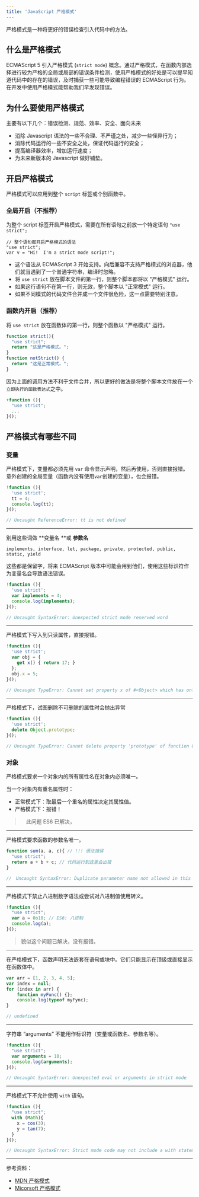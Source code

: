 ```yaml
---
title: 'JavaScript 严格模式'
---
```


严格模式是一种将更好的错误检查引入代码中的方法。

<!-- more -->

## 什么是严格模式

ECMAScript 5 引入严格模式 (`strict mode`) 概念。通过严格模式，在函数内部选择进行较为严格的全局或局部的错误条件检测，使用严格模式的好处是可以提早知道代码中的存在的错误，及时捕获一些可能导致编程错误的 ECMAScript 行为。在开发中使用严格模式能帮助我们早发现错误。

## 为什么要使用严格模式

主要有以下几个：错误检测、规范、效率、安全、面向未来

- 消除 Javascript 语法的一些不合理、不严谨之处，减少一些怪异行为；
- 消除代码运行的一些不安全之处，保证代码运行的安全；
- 提高编译器效率，增加运行速度；
- 为未来新版本的 Javascript 做好铺垫。

## 开启严格模式

严格模式可以应用到整个 `script` 标签或个别函数中。

### 全局开启（不推荐）

为整个 script 标签开启严格模式，需要在所有语句之前放一个特定语句 `"use strict";`

```
// 整个语句都开启严格模式的语法
"use strict";
var v = "Hi!  I'm a strict mode script!";
```

- 这个语法从 ECMAScript 3 开始支持。向后兼容不支持严格模式的浏览器，他们就当遇到了一个普通字符串，编译时忽略。
- 将 `use strict` 放在脚本文件的第一行，则整个脚本都将以 "严格模式" 运行。
- 如果这行语句不在第一行，则无效，整个脚本以 "正常模式" 运行。
- 如果不同模式的代码文件合并成一个文件很危险，这一点需要特别注意。

### 函数内开启（推荐）

将 `use strict` 放在函数体的第一行，则整个函数以 "严格模式" 运行。

```javascript
function strict(){
  "use strict";
  return "这是严格模式。";
}
function notStrict() {
  return "这是正常模式。";
}
```

因为上面的调用方法不利于文件合并，所以更好的做法是将整个脚本文件放在一个`立即执行的函数表达式`之中。

```javascript
+function (){
  "use strict";
  ...
}();
```

## 严格模式有哪些不同

### 变量

严格模式下，变量都必须先用 `var` 命令显示声明，然后再使用，否则直接报错。
意外创建的全局变量（函数内没有使用`var`创建的变量），也会报错。

```javascript
!function (){
  'use strict';
  tt = 4;
  console.log(tt);
}();

// Uncaught ReferenceError: tt is not defined
```

------------

别用这些词做 **变量名 **或 **参数名**
```
implements, interface, let, package, private, protected, public, static, yield
```
这些都是保留字，将来 ECMAScript 版本中可能会用到他们，使用这些标识符作为变量名会导致语法错误。
```javascript
!function (){
  'use strict';
  var implements = 4;
  console.log(implements);
}();

// Uncaught SyntaxError: Unexpected strict mode reserved word
```

------------

严格模式下写入到只读属性，直接报错。

```javascript
!function (){
  'use strict';
  var obj = {
    get x() { return 17; }
  };
  obj.x = 5;
}();

// Uncaught TypeError: Cannot set property x of #<Object> which has only a getter
```

------------

严格模式下，试图删除不可删除的属性时会抛出异常

```javascript
!function (){
  'use strict';
  delete Object.prototype;
}();

// Uncaught TypeError: Cannot delete property 'prototype' of function Object() { [native code] }
```

### 对象

严格模式要求一个对象内的所有属性名在对象内必须唯一。

当一个对象内有重名属性时：

- 正常模式下：取最后一个重名的属性决定其属性值。
- 严格模式下：报错！

>　此问题 ES6 已解决，

------------

严格模式要求函数的参数名唯一。

```javascript
function sum(a, a, c){ // !!! 语法错误
  "use strict";
  return a + b + c; // 代码运行到这里会出错
}

//　Uncaught SyntaxError: Duplicate parameter name not allowed in this context
```

------------

严格模式下禁止八进制数字语法或尝试对八进制值使用转义。

```javascript
!function (){
  "use strict";
  var a = 0o10; // ES6: 八进制
  console.log(a);
}();
```
> 貌似这个问题已解决，没有报错。

------------

在严格模式下，函数声明无法嵌套在语句或块中。它们只能显示在顶级或直接显示在函数体中。

```javascript
var arr = [1, 2, 3, 4, 5];
var index = null;
for (index in arr) {
    function myFunc() {};
    console.log(typeof myFync);
}

// undefined
```

------------

字符串 “arguments” 不能用作标识符（变量或函数名、参数名等）。

```javascript
!function (){
  "use strict";
  var arguments = 10;
  console.log(arguments);
}();

// Uncaught SyntaxError: Unexpected eval or arguments in strict mode
```

------------

严格模式下不允许使用 `with` 语句。
```javascript
!function (){
  "use strict";
  with (Math){
    x = cos(3);
    y = tan(7);
  }
}();

// Uncaught SyntaxError: Strict mode code may not include a with statement
```

--------------

参考资料：

- [MDN 严格模式](https://developer.mozilla.org/zh-CN/docs/Web/JavaScript/Reference/Strict_mode)
- [Micorsoft 严格模式](https://msdn.microsoft.com/zh-cn/library/br230269%28v=vs.94%29.aspx)
